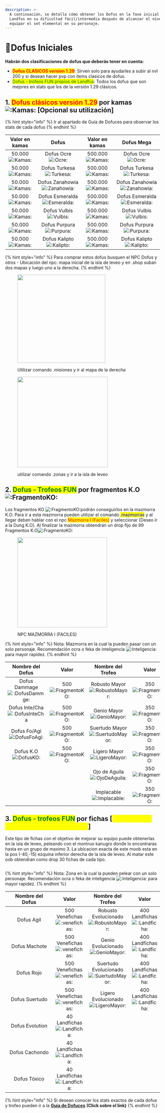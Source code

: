 ```yaml
---
description: >-
  A continuación, se detalla cómo obtener los Dofus en la fase inicial de
  Landfus en su dificultad fácil/intermedia después de alcanzar el nivel 200 y
  equipar el set elemental en su personaje.
---
```


# 🔅Dofus Iniciales

**Habrán dos clasificaciones de dofus que deberás tener en cuenta:**

* <mark style="color:red;">**Dofus CLASICOS version 1.29**</mark>: Sirven solo para ayudarles a subir al nvl 200 y si desean hacer pvp con items clasicos de dofus.
* <mark style="color:green;">Dofus - trofeos FUN propios de Landfus</mark>: Todos los dofus que son mejores en stats que los de la versión 1.29 clásicos.

## 1. <mark style="color:red;">Dofus clásicos versión 1.29</mark> por kamas <img src="https://cdn.discordapp.com/emojis/1215392450944835624.webp?size=160&#x26;quality=lossless" alt=":Kamas:" data-size="line"> \[Opcional su utilización]&#x20;

{% hint style="info" %}
Ir al apartado de Guía de Dofuces para observar los stats de cada dofus
{% endhint %}

|                                                               Valor en kamas                                                               |                                                                          Dofus                                                                          |                                                               Valor en kamas                                                                |                                                                        Dofus Mega                                                                       |
| :----------------------------------------------------------------------------------------------------------------------------------------: | :-----------------------------------------------------------------------------------------------------------------------------------------------------: | :-----------------------------------------------------------------------------------------------------------------------------------------: | :-----------------------------------------------------------------------------------------------------------------------------------------------------: |
| 50.000<img src="https://cdn.discordapp.com/emojis/1215392450944835624.webp?size=160&#x26;quality=lossless" alt=":Kamas:" data-size="line"> |      Dofus Ocre<img src="https://cdn.discordapp.com/emojis/1215393734435283045.webp?size=160&#x26;quality=lossless" alt=":Ocre:" data-size="line">      | 500.000<img src="https://cdn.discordapp.com/emojis/1215392450944835624.webp?size=160&#x26;quality=lossless" alt=":Kamas:" data-size="line"> |      Dofus Ocre<img src="https://cdn.discordapp.com/emojis/1215393734435283045.webp?size=160&#x26;quality=lossless" alt=":Ocre:" data-size="line">      |
| 50.000<img src="https://cdn.discordapp.com/emojis/1215392450944835624.webp?size=160&#x26;quality=lossless" alt=":Kamas:" data-size="line"> |   Dofus Turkesa<img src="https://cdn.discordapp.com/emojis/1215394627117523024.webp?size=160&#x26;quality=lossless" alt=":Turkesa:" data-size="line">   | 500.000<img src="https://cdn.discordapp.com/emojis/1215392450944835624.webp?size=160&#x26;quality=lossless" alt=":Kamas:" data-size="line"> |   Dofus Turkesa<img src="https://cdn.discordapp.com/emojis/1215394627117523024.webp?size=160&#x26;quality=lossless" alt=":Turkesa:" data-size="line">   |
| 50.000<img src="https://cdn.discordapp.com/emojis/1215392450944835624.webp?size=160&#x26;quality=lossless" alt=":Kamas:" data-size="line"> | Dofus Zanahowia<img src="https://cdn.discordapp.com/emojis/1215395317252358186.webp?size=160&#x26;quality=lossless" alt=":Zanahowia:" data-size="line"> | 500.000<img src="https://cdn.discordapp.com/emojis/1215392450944835624.webp?size=160&#x26;quality=lossless" alt=":Kamas:" data-size="line"> | Dofus Zanahowia<img src="https://cdn.discordapp.com/emojis/1215395317252358186.webp?size=160&#x26;quality=lossless" alt=":Zanahowia:" data-size="line"> |
| 50.000<img src="https://cdn.discordapp.com/emojis/1215392450944835624.webp?size=160&#x26;quality=lossless" alt=":Kamas:" data-size="line"> | Dofus Esmeralda<img src="https://cdn.discordapp.com/emojis/1215395845877407754.webp?size=160&#x26;quality=lossless" alt=":Esmeralda:" data-size="line"> | 500.000<img src="https://cdn.discordapp.com/emojis/1215392450944835624.webp?size=160&#x26;quality=lossless" alt=":Kamas:" data-size="line"> | Dofus Esmeralda<img src="https://cdn.discordapp.com/emojis/1215395845877407754.webp?size=160&#x26;quality=lossless" alt=":Esmeralda:" data-size="line"> |
| 50.000<img src="https://cdn.discordapp.com/emojis/1215392450944835624.webp?size=160&#x26;quality=lossless" alt=":Kamas:" data-size="line"> |    Dofus Vulbis<img src="https://cdn.discordapp.com/emojis/1215396276418515054.webp?size=160&#x26;quality=lossless" alt=":Vulbis:" data-size="line">    | 500.000<img src="https://cdn.discordapp.com/emojis/1215392450944835624.webp?size=160&#x26;quality=lossless" alt=":Kamas:" data-size="line"> |    Dofus Vulbis<img src="https://cdn.discordapp.com/emojis/1215396276418515054.webp?size=160&#x26;quality=lossless" alt=":Vulbis:" data-size="line">    |
| 50.000<img src="https://cdn.discordapp.com/emojis/1215392450944835624.webp?size=160&#x26;quality=lossless" alt=":Kamas:" data-size="line"> |   Dofus Purpura<img src="https://cdn.discordapp.com/emojis/1215396695089618985.webp?size=160&#x26;quality=lossless" alt=":Purpura:" data-size="line">   | 500.000<img src="https://cdn.discordapp.com/emojis/1215392450944835624.webp?size=160&#x26;quality=lossless" alt=":Kamas:" data-size="line"> |   Dofus Purpura<img src="https://cdn.discordapp.com/emojis/1215396695089618985.webp?size=160&#x26;quality=lossless" alt=":Purpura:" data-size="line">   |
| 50.000<img src="https://cdn.discordapp.com/emojis/1215392450944835624.webp?size=160&#x26;quality=lossless" alt=":Kamas:" data-size="line"> |   Dofus Kalipto<img src="https://cdn.discordapp.com/emojis/1215397158107222096.webp?size=160&#x26;quality=lossless" alt=":Kalipto:" data-size="line">   | 500.000<img src="https://cdn.discordapp.com/emojis/1215392450944835624.webp?size=160&#x26;quality=lossless" alt=":Kamas:" data-size="line"> |   Dofus Kalipto<img src="https://cdn.discordapp.com/emojis/1215397158107222096.webp?size=160&#x26;quality=lossless" alt=":Kalipto:" data-size="line">   |

{% hint style="info" %}
Para comprar estos dofus busquen el NPC Dofus y otros - Ubicación del npc: mapa inicial de la isla de leveo y en .shop suban dos mapas y luego uno a la derecha.
{% endhint %}

<div>

<figure><img src="../../../.gitbook/assets/2.jpg" alt="" width="286"><figcaption><p>Utilizar comando .misiones y ir al mapa de la derecha</p></figcaption></figure>

 

<figure><img src="../../../.gitbook/assets/1.jpg" alt="" width="294"><figcaption><p>utilizar comando .zonas y ir a la isla de leveo</p></figcaption></figure>

</div>

## 2. <mark style="color:green;">Dofus - Trofeos FUN</mark> por fragmentos K.O <img src="https://cdn.discordapp.com/emojis/1215739697180180542.webp?size=160&#x26;quality=lossless" alt=":FragmentoKO:" data-size="line">

Los fragmentos KO <img src="https://cdn.discordapp.com/emojis/1215739697180180542.webp?size=160&#x26;quality=lossless" alt=":FragmentoKO:" data-size="line">podrán conseguirlos en la mazmorra K.O. Para ir a esta mazmorra pueden utilizar el comando <mark style="color:blue;">.mazmorras</mark> y al llegar deben hablar con el npc <mark style="color:red;">Mazmorra I (Faciles)</mark> y seleccionar \[Deseo ir a la Dung K.O]. Al finalizar la mazmorra obtendrán un drop fijo de 99 Fragmentos K.O<img src="https://cdn.discordapp.com/emojis/1215739697180180542.webp?size=160&#x26;quality=lossless" alt=":FragmentoKO:" data-size="line">

<figure><img src="../../../.gitbook/assets/1 (3).jpg" alt="" width="292"><figcaption><p>NPC MAZMORRA I (FACILES)</p></figcaption></figure>

{% hint style="info" %}
Nota: Mazmorra en la cual la pueden pasar con un solo personaje. Recomendación ocra o feka de inteligencia <img src="https://cdn.discordapp.com/emojis/1215752783072985169.webp?size=160&#x26;quality=lossless" alt=":Inteligencia:" data-size="line"> para mayor rapidez.
{% endhint %}

<table><thead><tr><th width="196" align="center">Nombre del Dofus</th><th width="207" align="center">Valor</th><th width="183" align="center">Nombre del Trofeo</th><th align="center">Valor</th></tr></thead><tbody><tr><td align="center">Dofus Dammage<img src="https://cdn.discordapp.com/emojis/1215745009324920933.webp?size=160&#x26;quality=lossless" alt=":DofusDammge:" data-size="line"></td><td align="center">500<img src="https://cdn.discordapp.com/emojis/1215739697180180542.webp?size=160&#x26;quality=lossless" alt=":FragmentoKO:" data-size="line"></td><td align="center">Robusto Mayor<img src="https://cdn.discordapp.com/emojis/1215748286825103530.webp?size=160&#x26;quality=lossless" alt=":RobustoMayor:" data-size="line"></td><td align="center">350<img src="https://cdn.discordapp.com/emojis/1215739697180180542.webp?size=160&#x26;quality=lossless" alt=":FragmentoKO:" data-size="line"></td></tr><tr><td align="center">Dofus Inte/Cha<img src="https://cdn.discordapp.com/emojis/1215745593394073630.webp?size=160&#x26;quality=lossless" alt=":DofusInteCha" data-size="line"></td><td align="center">500<img src="https://cdn.discordapp.com/emojis/1215739697180180542.webp?size=160&#x26;quality=lossless" alt=":FragmentoKO:" data-size="line"></td><td align="center">Genio Mayor<img src="https://cdn.discordapp.com/emojis/1215748284736606339.webp?size=160&#x26;quality=lossless" alt=":GenioMayor:" data-size="line"></td><td align="center">350<img src="https://cdn.discordapp.com/emojis/1215739697180180542.webp?size=160&#x26;quality=lossless" alt=":FragmentoKO:" data-size="line"></td></tr><tr><td align="center">Dofus Fo/Agi<img src="https://cdn.discordapp.com/emojis/1215746223185854575.webp?size=160&#x26;quality=lossless" alt=":DofusFoAgi:" data-size="line"></td><td align="center">500<img src="https://cdn.discordapp.com/emojis/1215739697180180542.webp?size=160&#x26;quality=lossless" alt=":FragmentoKO:" data-size="line"></td><td align="center">Suertudo Mayor<img src="https://cdn.discordapp.com/emojis/1215748282509164655.webp?size=160&#x26;quality=lossless" alt=":SuertudoMayor:" data-size="line"></td><td align="center">350<img src="https://cdn.discordapp.com/emojis/1215739697180180542.webp?size=160&#x26;quality=lossless" alt=":FragmentoKO:" data-size="line"></td></tr><tr><td align="center">Dofus K.O<img src="https://cdn.discordapp.com/emojis/1215747035995574332.webp?size=160&#x26;quality=lossless" alt=":DofusKO:" data-size="line"></td><td align="center">500<img src="https://cdn.discordapp.com/emojis/1215739697180180542.webp?size=160&#x26;quality=lossless" alt=":FragmentoKO:" data-size="line"></td><td align="center">Ligero Mayor<img src="https://cdn.discordapp.com/emojis/1215748280936566794.webp?size=160&#x26;quality=lossless" alt=":LigeroMayor:" data-size="line"></td><td align="center">350<img src="https://cdn.discordapp.com/emojis/1215739697180180542.webp?size=160&#x26;quality=lossless" alt=":FragmentoKO:" data-size="line"></td></tr><tr><td align="center"></td><td align="center"></td><td align="center">Ojo de Aguila<img src="https://cdn.discordapp.com/emojis/1215748279367893102.webp?size=160&#x26;quality=lossless" alt=":OjoDeAguila:" data-size="line"></td><td align="center">350<img src="https://cdn.discordapp.com/emojis/1215739697180180542.webp?size=160&#x26;quality=lossless" alt=":FragmentoKO:" data-size="line"></td></tr><tr><td align="center"></td><td align="center"></td><td align="center">Implacable<img src="https://cdn.discordapp.com/emojis/1215748277551628458.webp?size=160&#x26;quality=lossless" alt=":Implacable:" data-size="line"></td><td align="center">350<img src="https://cdn.discordapp.com/emojis/1215739697180180542.webp?size=160&#x26;quality=lossless" alt=":FragmentoKO:" data-size="line"></td></tr></tbody></table>

## 3. <mark style="color:green;">Dofus - trofeos FUN</mark> por fichas \[<mark style="color:yellow;">Landfichas - Venefichas - Rambofichas</mark>]

Este tipo de fichas con el objetivo de mejorar su equipo puede obtenerlas en la isla de leveo, peleando con el montruo kanugro donde lo encontraras hasta en un grupo de maximo 3. La ubicacion exacta de este moob esta en la pos (-40,-15) ezquina inferior derecha de la isla de leveo. Al matar este oob obtendran como drop 30 fichas de cada tipo.&#x20;

<figure><img src="../../../.gitbook/assets/1 (4).jpg" alt=""><figcaption></figcaption></figure>

{% hint style="info" %}
Nota: Zona en la cual la pueden pelear con un solo personaje. Recomendación ocra o feka de inteligencia <img src="https://cdn.discordapp.com/emojis/1215752783072985169.webp?size=160&#x26;quality=lossless" alt=":Inteligencia:" data-size="line"> para mayor rapidez.
{% endhint %}

<table><thead><tr><th width="195" align="center">Nombre del Dofus </th><th align="center">Valor</th><th align="center">Nombre del Trofeo</th><th align="center">Valor</th></tr></thead><tbody><tr><td align="center">Dofus Agil<img src="../../../.gitbook/assets/image (43).png" alt="" data-size="line"></td><td align="center">500 Venefichas<img src="https://cdn.discordapp.com/emojis/1218745164047319070.webp?size=96&#x26;quality=lossless" alt=":venefichas:" data-size="line"></td><td align="center">Robusto Evolucionado<img src="https://cdn.discordapp.com/emojis/1215748286825103530.webp?size=160&#x26;quality=lossless" alt=":RobustoMayor:" data-size="line"></td><td align="center">400 Landfichas<img src="https://cdn.discordapp.com/emojis/1218740715895525526.webp?size=96&#x26;quality=lossless" alt=":Landficha:" data-size="line"></td></tr><tr><td align="center">Dofus Machote<img src="../../../.gitbook/assets/image (42).png" alt="" data-size="line"></td><td align="center">500 Venefichas<img src="https://cdn.discordapp.com/emojis/1218745164047319070.webp?size=96&#x26;quality=lossless" alt=":venefichas:" data-size="line"></td><td align="center">Genio Evolucionado<img src="https://cdn.discordapp.com/emojis/1215748284736606339.webp?size=160&#x26;quality=lossless" alt=":GenioMayor:" data-size="line"></td><td align="center">400 Landfichas<img src="https://cdn.discordapp.com/emojis/1218740715895525526.webp?size=96&#x26;quality=lossless" alt=":Landficha:" data-size="line"></td></tr><tr><td align="center">Dofus Rojo<img src="../../../.gitbook/assets/image (40).png" alt="" data-size="line"></td><td align="center">500 Venefichas<img src="https://cdn.discordapp.com/emojis/1218745164047319070.webp?size=96&#x26;quality=lossless" alt=":venefichas:" data-size="line"></td><td align="center">Suertudo Evolucionado<img src="https://cdn.discordapp.com/emojis/1215748282509164655.webp?size=160&#x26;quality=lossless" alt=":SuertudoMayor:" data-size="line"></td><td align="center">400 Landfichas<img src="https://cdn.discordapp.com/emojis/1218740715895525526.webp?size=96&#x26;quality=lossless" alt=":Landficha:" data-size="line"></td></tr><tr><td align="center">Dofus Suertudo<img src="../../../.gitbook/assets/image (39).png" alt="" data-size="line"></td><td align="center">500 Venefichas<img src="https://cdn.discordapp.com/emojis/1218745164047319070.webp?size=96&#x26;quality=lossless" alt=":venefichas:" data-size="line"></td><td align="center">Ligero Evolucionado<img src="https://cdn.discordapp.com/emojis/1215748280936566794.webp?size=160&#x26;quality=lossless" alt=":LigeroMayor:" data-size="line"></td><td align="center">400 Landfichas<img src="https://cdn.discordapp.com/emojis/1218740715895525526.webp?size=96&#x26;quality=lossless" alt=":Landficha:" data-size="line"></td></tr><tr><td align="center">Dofus Evolution<img src="../../../.gitbook/assets/image (38).png" alt="" data-size="line"></td><td align="center">40 Landfichas<img src="https://cdn.discordapp.com/emojis/1218740715895525526.webp?size=96&#x26;quality=lossless" alt=":Landficha:" data-size="line"> </td><td align="center"></td><td align="center"></td></tr><tr><td align="center">Dofus Cachondo<img src="../../../.gitbook/assets/image (37).png" alt="" data-size="line"></td><td align="center">40 Landfichas<img src="https://cdn.discordapp.com/emojis/1218740715895525526.webp?size=96&#x26;quality=lossless" alt=":Landficha:" data-size="line"></td><td align="center"></td><td align="center"></td></tr><tr><td align="center">Dofus Tóxico<img src="../../../.gitbook/assets/image (36).png" alt="" data-size="line"></td><td align="center">40 Landfichas<img src="https://cdn.discordapp.com/emojis/1218740715895525526.webp?size=96&#x26;quality=lossless" alt=":Landficha:" data-size="line"></td><td align="center"></td><td align="center"></td></tr></tbody></table>

{% hint style="info" %}
Si desean conocer los stats exactos de cada dofus y trofeo pueden ir a la [**Guia de Dofuces**](../../../de-interes/guia-de-dofuces.md) **(Click sobre el link)**
{% endhint %}
